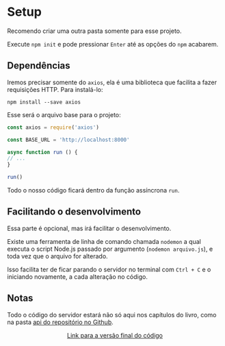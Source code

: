 # Setup

Recomendo criar uma outra pasta somente para esse projeto.

Execute `npm init` e pode pressionar `Enter` até as opções do `npm` acabarem.

## Dependências

Iremos precisar somente do `axios`, ela é uma biblioteca que facilita a fazer requisições HTTP. Para instalá-lo:

```shell
npm install --save axios
```

Esse será o arquivo base para o projeto:

```javascript
const axios = require('axios')

const BASE_URL = 'http://localhost:8000'

async function run () {
// ...
}

run()
```

Todo o nosso código ficará dentro da função assíncrona `run`.

## Facilitando o desenvolvimento

Essa parte é opcional, mas irá facilitar o desenvolvimento.

Existe uma ferramenta de linha de comando chamada `nodemon` a qual executa o script Node.js passado por argumento (`nodemon arquivo.js`), e toda vez que o arquivo for alterado.

Isso facilita ter de ficar parando o servidor no terminal com `Ctrl + C` e o iniciando novamente, a cada alteração no código.

## Notas

Todo o código do servidor estará não só aqui nos capítulos do livro, como na pasta [api do repositório no Github](https://github.com/otaviopace/livro-desenvolvimento-web-basico/tree/master/request).

<p align="center">
  <a href="https://github.com/otaviopace/livro-desenvolvimento-web-basico/blob/master/request/setup.js">Link para a versão final do código</a>
</p>
